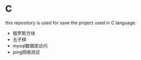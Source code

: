 C
=
this repository is used for save the project used in C language.
- 俄罗斯方块
- 五子棋
- mysql数据库访问
- ping网络测试
